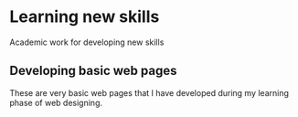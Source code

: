 # Learning new skills
Academic work for developing new skills

## Developing basic web pages
These are very basic web pages that I have developed during my learning phase of web designing.
